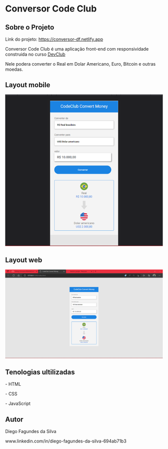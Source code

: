 # Conversor Code Club
## Sobre o Projeto

Link do projeto: https://conversor-df.netlify.app

Conversor Code Club é uma aplicação front-end com responsividade construida no curso [DevClub](https://plataforma.devclub.com.br/auth/login?redirect=/area/produto/item/257041)
 
 Nele podera converter o Real em Dolar Americano, Euro, Bitcoin e outras moedas.

## Layout mobile
<img src="https://github.com/DiegoSilva1919/Conversor/blob/master/assets/Captura%20de%20tela%202022-12-02%20164925.png?raw=true"/>

## Layout web
<img src="https://github.com/DiegoSilva1919/Conversor/blob/master/assets/Captura%20de%20tela%202022-12-02%20165320.png?raw=true"/>

<h2> Tenologias ultilizadas </h2>
<p>- HTML </p>
<p>- CSS </p>
<p>- JavaScript </p>

<h2> Autor </h2>
<p>Diego Fagundes da Silva</p>
www.linkedin.com/in/diego-fagundes-da-silva-694ab71b3
